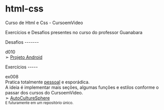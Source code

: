 # html-css
 Curso de Html e Css - CursoemVideo

Exercícios e Desafios presentes no curso do professor Guanabara

Desafios -------

d010 <br>
➣ <a href= "https://jeandevfront.github.io/html-css/desafio/d010/index.html" target="_blank"> Projeto Android </a> <br>

Exercícios -----

ex008 <br>
Pratica totalmente <u>pessoal</u> e esporádica. <br>
A ideia é implementar mais seções, algumas funções e estilos conforme o passar dos cursos do CursoemVideo. <br>
➣ <a href= "https://jeandevfront.github.io/html-css/exercicios/ex008-pratica-carros/index.html" target="_blank">AutoCultureSphere</a> <br>
<sub>E futuramente em um repositório único.</sub>

